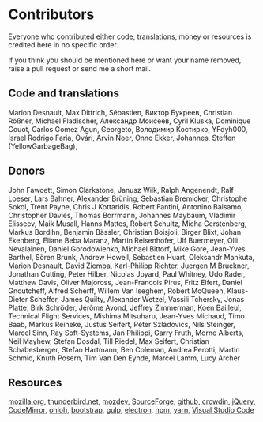# Contributors
Everyone who contributed either code, translations, money or resources is credited
here in no specific order.

If you think you should be mentioned here or want your name removed, raise a
pull request or send me a short mail.

## Code and translations
Marion Desnault, Max Dittrich, Sébastien, Виктор Букреев, Christian Rößner,
Michael Fladischer, Александр Моисеев, Cyril Kluska, Dominique Couot,
Carlos Gomez Agun, Georgeto, Володимир Костирко, YFdyh000, Israel Rodrigo Faria,
Óvári, Arvin Noer, Onno Ekker, Johannes, Steffen (YellowGarbageBag),


## Donors
John Fawcett, Simon Clarkstone, Janusz Wilk, Ralph Angenendt, Ralf Loeser,
Lars Bahner, Alexander Brüning, Sebastian Bremicker, Christophe Sokol, Trent Payne,
Chris J Kottaridis, Robert Fantini, Antonino Balsamo, Christopher Davies,
Thomas Borrmann, Johannes Maybaum, Vladimir Elisseev, Maik Musall, Hanns Mattes,
Robert Schultz, Micha Gerstenberg, Markus Bordihn, Benjamin Bässler, Christian Boisjoli,
Birger Blixt, Johan Ekenberg, Eliane Beba Maranz, Martin Reisenhofer, Ulf Buermeyer,
Olli Nevalainen, Daniel Gorodowienko, Michael Bittorf, Mike Gore, Jean-Yves Barthel,
Sören Brunk, Andrew Howell, Sebastien Huart, Oleksandr Mankuta, Marion Desnault,
David Ziemba, Karl-Philipp Richter, Juergen M Bruckner, Jonathan Cutting, Peter Hilber,
Nicolas Joyard, Paul Whitney, Udo Rader, Matthew Davis, Oliver Majoross, Jean-Francois Pirus,
Fritz Elfert, Daniel Gnoutcheff, Alfred Scherff, Willem Van Iseghem, Robert McQueen,
Klaus-Dieter Scheffer, James Quilty,	Alexander Wetzel, Vassili Tchersky, Jonas Platte,
Birk Schröder, Jérôme Avond, Jeffrey Zimmerman, Koen Bailleul, Technical Flight Services,
Mishima Mitsuharu, Jean-Yves Michaud, Timo Baab, Markus Reineke, Justus Seifert,
Péter Szládovics, Nils Steinger, Marcel Sinn, Ray Soft-Systems, Jan Philippi,
Garry Fruth, Morne Alberts, Neil Mayhew, Stefan Dosdal, Till Riedel, Max Seifert,
Christian Schabesberger, Stefan Hartmann, Ben Coleman, Andrea Perotti, Martin Schmid,
Knuth Posern, Tim Van Den Eynde, Marcel Lamm, Lucy Archer

## Resources

[mozilla.org](https://www.mozilla.org),
[thunderbird.net](https://www.thunderbird.net),
[mozdev](http://www.mozdev.org),
[SourceForge](http://sf.net),
[github](https://www.github.com),
[crowdin](https://crowdin.net),
[jQuery](https://www.jquery.com),
[CodeMirror](http://www.codemirror.net),
[ohloh](http://www.ohloh.net),
[bootstrap](https://getbootstrap.com/),
[gulp](https://gulpjs.com/),
[electron](https://electronjs.org/),
[npm](https://www.npmjs.com/),
[yarn](https://yarnpkg.com/),
[Visual Studio Code](https://code.visualstudio.com/)
